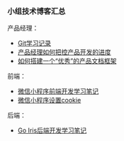 ### 小组技术博客汇总

产品经理：

- [Git学习记录](<https://blog.csdn.net/wyxwyx469410930/article/details/82826608>)
- [产品经理如何把控产品开发的进度](<https://wyxwyx46941930.github.io/2019/06/24/%E4%BA%A7%E5%93%81%E7%BB%8F%E7%90%86%E5%A6%82%E4%BD%95%E6%8A%8A%E6%8E%A7%E4%BA%A7%E5%93%81%E5%BC%80%E5%8F%91%E7%9A%84%E8%BF%9B%E5%BA%A6/>)
- [如何搭建一个“优秀”的产品文档框架](<https://wyxwyx46941930.github.io/2019/06/24/%E4%BA%A7%E5%93%81%E6%96%87%E6%A1%A3%E6%A1%86%E6%9E%B6/>)

前端：

- [微信小程序前端开发学习笔记](<https://blog.csdn.net/hellowangld/article/details/93369214?tdsourcetag=s_pctim_aiomsg>)
- [微信小程序设置cookie](<https://blog.csdn.net/qq_36289733/article/details/93652562?tdsourcetag=s_pctim_aiomsg>)

后端：

- [Go Iris后端开发学习笔记](<https://github.com/XXXXIEHF/SWSAD/blob/master/report/%E6%8A%80%E6%9C%AF%E4%B8%8E%E5%B7%A5%E4%BD%9C%E6%8A%A5%E5%91%8A-%E5%90%8E%E7%AB%AF.md>)
